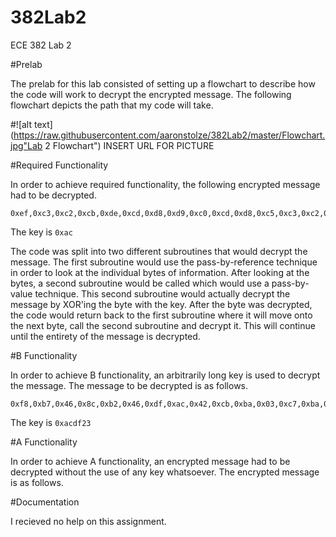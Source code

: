 382Lab2
=======

ECE 382 Lab 2

#Prelab

The prelab for this lab consisted of setting up a flowchart to describe how the code will work to decrypt the encrypted message.  The following flowchart depicts the path that my code will take.

#![alt text](https://raw.githubusercontent.com/aaronstolze/382Lab2/master/Flowchart.jpg"Lab 2 Flowchart") INSERT URL FOR PICTURE

#Required Functionality

In order to achieve required functionality, the following encrypted message had to be decrypted.   

```
0xef,0xc3,0xc2,0xcb,0xde,0xcd,0xd8,0xd9,0xc0,0xcd,0xd8,0xc5,0xc3,0xc2,0xdf,0x8d,0x8c,0x8c,0xf5,0xc3,0xd9,0x8c,0xc8,0xc9,0xcf,0xde,0xd5,0xdc,0xd8,0xc9,0xc8,0x8c,0xd8,0xc4,0xc9,0x8c,0xe9,0xef,0xe9,0x9f,0x94,0x9e,0x8c,0xc4,0xc5,0xc8,0xc8,0xc9,0xc2,0x8c,0xc1,0xc9,0xdf,0xdf,0xcd,0xcb,0xc9,0x8c,0xcd,0xc2,0xc8,0x8c,0xcd,0xcf,0xc4,0xc5,0xc9,0xda,0xc9,0xc8,0x8c,0xde,0xc9,0xdd,0xd9,0xc5,0xde,0xc9,0xc8,0x8c,0xca,0xd9,0xc2,0xcf,0xd8,0xc5,0xc3,0xc2,0xcd,0xc0,0xc5,0xd8,0xd5,0x8f
```
The key is `0xac`

The code was split into two different subroutines that would decrypt the message.  The first subroutine would use the pass-by-reference technique in order to look at the individual bytes of information.  After looking at the bytes, a second subroutine would be called which would use a pass-by-value technique.  This second subroutine would actually decrypt the message by XOR'ing the byte with the key.  After the byte was decrypted, the code would return back to the first subroutine where it will move onto the next byte, call the second subroutine and decrypt it.  This will continue until the entirety of the message is decrypted.  


#B Functionality

In order to achieve B functionality, an arbitrarily long key is used to decrypt the message.  The message to be decrypted is as follows.

```
0xf8,0xb7,0x46,0x8c,0xb2,0x46,0xdf,0xac,0x42,0xcb,0xba,0x03,0xc7,0xba,0x5a,0x8c,0xb3,0x46,0xc2,0xb8,0x57,0xc4,0xff,0x4a,0xdf,0xff,0x12,0x9a,0xff,0x41,0xc5,0xab,0x50,0x82,0xff,0x03,0xe5,0xab,0x03,0xc3,0xb1,0x4f,0xd5,0xff,0x40,0xc3,0xb1,0x57,0xcd,0xb6,0x4d,0xdf,0xff,0x4f,0xc9,0xab,0x57,0xc9,0xad,0x50,0x80,0xff,0x53,0xc9,0xad,0x4a,0xc3,0xbb,0x50,0x80,0xff,0x42,0xc2,0xbb,0x03,0xdf,0xaf,0x42,0xcf,0xba,0x50,0x8f
```
The key is `0xacdf23`

#A Functionality

In order to achieve A functionality, an encrypted message had to be decrypted without the use of any key whatsoever.  The encrypted message is as follows.



#Documentation

I recieved no help on this assignment.

